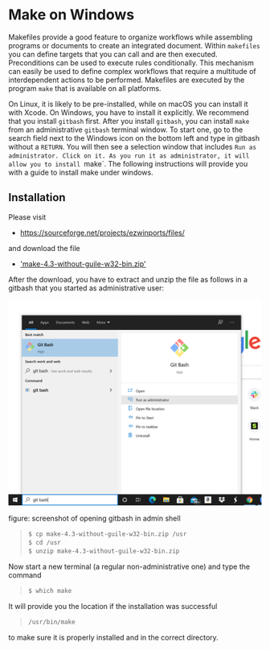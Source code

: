 # Make on Windows

Makefiles provide a good feature to organize workflows while assembling
programs or documents to create an integrated document. Within `makefiles` you
can define targets that you can call and are then executed. Preconditions can
be used to execute rules conditionally. This mechanism can easily be used to
define complex workflows that require a multitude of interdependent actions to
be performed. Makefiles are executed by the program `make` that is available on
all platforms.

On Linux, it is likely to be pre-installed, while on macOS you can install it
with Xcode. On Windows, you have to install it explicitly. We recommend that
you install `gitbash` first. After you install `gitbash`, you can install
`make` from an administrative `gitbash` terminal window. To start one, go to
the search field next to the Windows icon on the bottom left and type in
gitbash without a `RETURN`. You will then see a selection window that includes
`Run as administrator. Click on it. As you run it as administrator, it will
allow you to install `make`. The following instructions will provide you with a
guide to install make under windows.

## Installation

Please visit

* <https://sourceforge.net/projects/ezwinports/files/>

and download the file 

* ['make-4.3-without-guile-w32-bin.zip'](https://sourceforge.net/projects/ezwinports/files/make-4.3-without-guile-w32-bin.zip/download)

After the download, you have to extract and unzip the file as follows in a
gitbash that you started as administrative user:

![administrativegitbash](https://github.com/cloudmesh/cloudmesh-mpi/raw/main/doc/chapters/images/gitbashadmin.png)

figure: screenshot of opening gitbash in admin shell 

> ```bash
> $ cp make-4.3-without-guile-w32-bin.zip /usr
> $ cd /usr
> $ unzip make-4.3-without-guile-w32-bin.zip
> ```

Now start a new terminal (a regular non-administrative one) and type the
command

> ```bash
> $ which make
> ```

It will provide you the location if the installation was successful

> ```bash
> /usr/bin/make
> ```

to make sure it is properly installed and in the correct directory.

